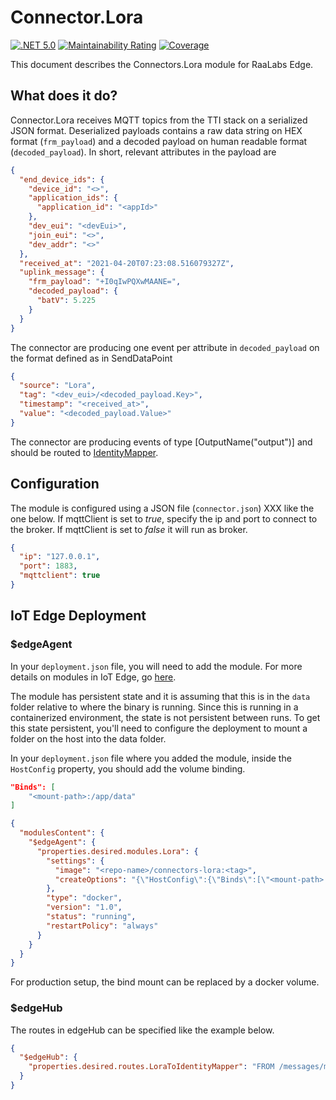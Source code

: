 # Connector.Lora

[![.NET 5.0](https://github.com/RaaLabs/Connectors.Lora/actions/workflows/dotnet.yml/badge.svg)](https://github.com/RaaLabs/Connectors.Lora/actions/workflows/dotnet.yml)
[![Maintainability Rating](https://sonarcloud.io/api/project_badges/measure?project=RaaLabs_Connectors.Lora&metric=sqale_rating)](https://sonarcloud.io/dashboard?id=RaaLabs_Connectors.Lora)
[![Coverage](https://sonarcloud.io/api/project_badges/measure?project=RaaLabs_Connectors.Lora&metric=coverage)](https://sonarcloud.io/dashboard?id=RaaLabs_Connectors.Lora)

This document describes the Connectors.Lora module for RaaLabs Edge.

## What does it do?

Connector.Lora receives MQTT topics from the TTI stack on a serialized JSON format. Deserialized payloads contains a raw data string on HEX format (`frm_payload`) and a decoded payload on human readable format (`decoded_payload`). In short, relevant attributes in the payload are

```json
{
  "end_device_ids": {
    "device_id": "<>",
    "application_ids": {
      "application_id": "<appId>"
    },
    "dev_eui": "<devEui>",
    "join_eui": "<>",
    "dev_addr": "<>"
  },
  "received_at": "2021-04-20T07:23:08.516079327Z",
  "uplink_message": {
    "frm_payload": "+I0qIwPQXwMAANE=",
    "decoded_payload": {
      "batV": 5.225
    }
  }
}
```

The connector are producing one event per attribute in `decoded_payload` on the format defined as in SendDataPoint

```json
{
  "source": "Lora",
  "tag": "<dev_eui>/<decoded_payload.Key>",
  "timestamp": "<received_at>",
  "value": "<decoded_payload.Value>"
}
```

The connector are producing events of type [OutputName("output")] and should be routed to [IdentityMapper](https://github.com/RaaLabs/IdentityMapper).

## Configuration

The module is configured using a JSON file (`connector.json`) XXX like the one below. If mqttClient is set to _true_, specify the ip and port to connect to the broker. If mqttClient is set to _false_ it will run as broker.

```json
{
  "ip": "127.0.0.1",
  "port": 1883,
  "mqttclient": true
}
```

## IoT Edge Deployment

### $edgeAgent

In your `deployment.json` file, you will need to add the module. For more details on modules in IoT Edge, go [here](https://docs.microsoft.com/en-us/azure/iot-edge/module-composition).

The module has persistent state and it is assuming that this is in the `data` folder relative to where the binary is running.
Since this is running in a containerized environment, the state is not persistent between runs. To get this state persistent, you'll
need to configure the deployment to mount a folder on the host into the data folder.

In your `deployment.json` file where you added the module, inside the `HostConfig` property, you should add the
volume binding.

```json
"Binds": [
    "<mount-path>:/app/data"
]
```

```json
{
  "modulesContent": {
    "$edgeAgent": {
      "properties.desired.modules.Lora": {
        "settings": {
          "image": "<repo-name>/connectors-lora:<tag>",
          "createOptions": "{\"HostConfig\":{\"Binds\":[\"<mount-path>:/app/data\"]}}"
        },
        "type": "docker",
        "version": "1.0",
        "status": "running",
        "restartPolicy": "always"
      }
    }
  }
}
```

For production setup, the bind mount can be replaced by a docker volume.

### $edgeHub

The routes in edgeHub can be specified like the example below.

```json
{
  "$edgeHub": {
    "properties.desired.routes.LoraToIdentityMapper": "FROM /messages/modules/Lora/outputs/output INTO BrokeredEndpoint(\"/modules/IdentityMapper/inputs/events\")"
  }
}
```
